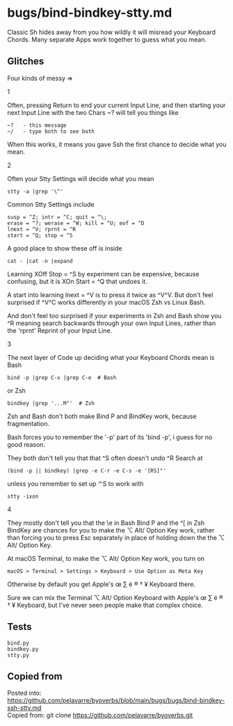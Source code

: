 # bugs/bind-bindkey-stty.md

Classic Sh hides away from you how wildly it will misread your Keyboard Chords.
Many separate Apps work together to guess what you mean.

## Glitches

Four kinds of messy =>

1

Often, pressing Return to end your current Input Line,
and then starting your next Input Line with the two Chars ~? will tell you things like

    ~?   - this message
    ~/   - type both to see both

When this works, it means you gave Ssh the first chance to decide what you mean.

2

Often your Stty Settings will decide what you mean

    stty -a |grep '\^'

Common Stty Settings include

    susp = ^Z; intr = ^C; quit = ^\;
    erase = ^?; werase = ^W; kill = ^U; eof = ^D
    lnext = ^V; rprnt = ^R
    start = ^Q; stop = ^S

A good place to show these off is inside

    cat - |cat -n |expand

Learning XOff Stop = ^S by experiment can be expensive, because confusing,
but it is XOn Start = ^Q that undoes it.

A start into learning lnext = ^V is to press it twice as ^V^V.
But don't feel surprised if ^V^C works differently in your macOS Zsh vs Linux Bash.

And don't feel too surprised if your experiments in Zsh and Bash
show you ^R meaning search backwards through your own Input Lines,
rather than the 'rprnt' Reprint of your Input Line.

3

The next layer of Code up deciding what your Keyboard Chords mean is Bash

    bind -p |grep C-x |grep C-e  # Bash

or Zsh

    bindkey |grep '...M"'  # Zsh

Zsh and Bash don't both make Bind P and BindKey work, because fragmentation.

Bash forces you to remember the '-p' part of its 'bind -p', i guess for no good reason.

They both don't tell you that that ^S often doesn't undo ^R Search at

    (bind -p || bindkey) |grep -e C-r -e C-s -e '[RS]"'

unless you remember to set up ⌃S to work with

    stty -ixon

4

They mostly don't tell you that the \e in Bash Bind P and the ^[ in Zsh BindKey
are chances for you to make the ⌥ Alt/ Option Key work,
rather than forcing you to press Esc separately
in place of holding down the the ⌥ Alt/ Option Key.

At macOS Terminal, to make the ⌥ Alt/ Option Key work, you turn on

    macOS > Terminal > Settings > Keyboard > Use Option as Meta Key

Otherwise by default you get Apple's œ ∑ é ® † ¥ Keyboard there.

Sure we can mix the Terminal ⌥ Alt/ Option Keyboard with Apple's œ ∑ é ® † ¥ Keyboard,
but I've never seen people make that complex choice.

## Tests

    bind.py
    bindkey.py
    stty.py

## Copied from

Posted into:  https://github.com/pelavarre/byoverbs/blob/main/bugs/bugs/bind-bindkey-ssh-stty.md
<br>
Copied from:  git clone https://github.com/pelavarre/byoverbs.git
